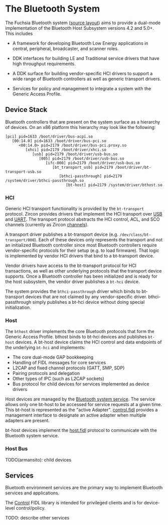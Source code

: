 # The Bluetooth System

The Fuchsia Bluetooth system ([source layout](bluetooth_source_layout.md))
aims to provide a dual-mode implementation of the
Bluetooth Host Subsystem versions 4.2 and 5.0+. This includes

- A framework for developing Bluetooth Low Energy applications in central,
  peripheral, broadcaster, and scanner roles.

- DDK interfaces for building LE and Traditional service drivers that have
  high throughput requirements.

- A DDK surface for building vendor-specific HCI drivers to support a wide range
  of Bluetooth controllers as well as generic transport drivers.

- Services for policy and management to integrate a system with the Generic
  Access Profile.

## Device Stack

Bluetooth controllers that are present on the system surface as a hierarchy of
devices. On an x86 platform this hierarchy may look like the following:

```
[pci] pid=1633 /boot/driver/bus-acpi.so
   [00:14.0] pid=1633 /boot/driver/bus-pci.so
      <00:14.0> pid=2179 /boot/driver/bus-pci.proxy.so
         [xhci] pid=2179 /boot/driver/xhci.so
            [usb] pid=2179 /boot/driver/usb-bus.so
               [005] pid=2179 /boot/driver/usb-bus.so
                  [ifc-000] pid=2179 /boot/driver/usb-bus.so
                     [bt_transport_usb] pid=2179 /boot/driver/bt-transport-usb.so
                        [bthci-passthrough] pid=2179 /system/driver/bthci-passthrough.so
                           [bt-host] pid=2179 /system/driver/bthost.so
```

### HCI

Generic HCI transport functionality is provided by the `bt-transport` protocol.
Zircon provides drivers that implement the HCI transport over
[USB](/zircon/system/dev/bluetooth/bt-transport-usb)
and [UART](/zircon/system/dev/bluetooth/bt-transport-uart/).
The transport protocol abstracts the HCI control, ACL, and SCO
channels (currently as Zircon [channels](/docs/concepts/objects/channel.md)).

A transport driver publishes a bt-transport device (e.g. `/dev/class/bt-transport/000`).
Each of these devices only represents the transport and not an initialized
Bluetooth controller since most Bluetooth controllers require vendor-specific protocols
for their setup (e.g. to load firmware). That logic is implemented by vendor HCI
drivers that bind to a bt-transport device.

Vendor drivers have access to the bt-transport protocol for HCI transactions, as
well as other underlying protocols that the transport device supports. Once a
Bluetooth controller has been initialized and is ready for the host subsystem,
the vendor driver publishes a `bt-hci` device.

The system provides the `bthci-passthrough` driver which binds to bt-transport
devices that are not claimed by any vendor-specific driver. bthci-passthrough
simply publishes a bt-hci device without doing special initialization.

### Host

The `bthost` driver implements the core Bluetooth protocols that form the
Generic Access Profile. bthost binds to bt-hci devices and publishes `bt-host`
devices. A bt-host device claims the HCI control and data endpoints of the underlying
`bt-hci` and implements:

* The core dual-mode GAP bookkeeping
* Handling of FIDL messages for core services
* L2CAP and fixed channel protocols (GATT, SMP, SDP)
* Pairing protocols and delegation
* Other types of IPC (such as L2CAP sockets)
* Bus protocol for child devices for services implemented as device drivers

Host devices are managed by the
[Bluetooth system service](/src/connectivity/bluetooth/).
The service allows only one bt-host to be accessed for service requests at a given
time. This bt-host is represented as the "active Adapter".
[control.fidl](/sdk/fidl/fuchsia.bluetooth.control) provides a management
interface to designate an active adapter when multiple adapters are present.

bt-host devices implement the [host.fidl](/src/connectivity/bluetooth/fidl/host.fidl)
protocol to communicate with the Bluetooth system service.


### Host Bus

TODO(armansito): child devices

## Services

Bluetooth environment services are the primary way to implement Bluetooth
services and applications.

The [Control](/sdk/fidl/fuchsia.bluetooth.control) FIDL library is
intended for privileged clients and is for device-level control/policy.

TODO: describe other services

